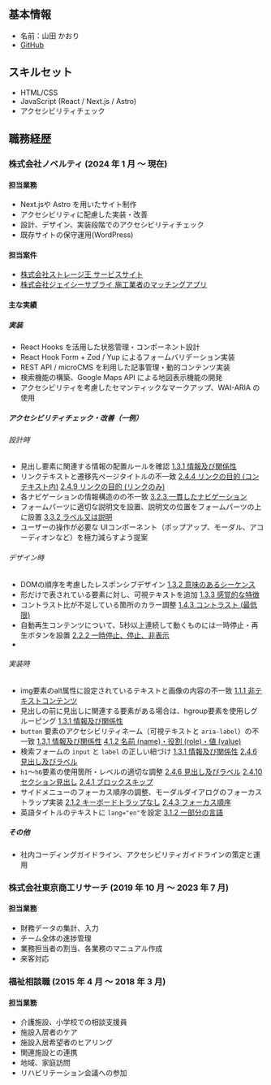 ## 基本情報

- 名前：山田 かおり
- [GitHub](https://github.com/dadayama)

## スキルセット

- HTML/CSS
- JavaScript (React / Next.js / Astro)
- アクセシビリティチェック

## 職務経歴

### 株式会社ノベルティ (2024 年 1 月 〜 現在)

#### 担当業務

- Next.jsや Astro を用いたサイト制作
- アクセシビリティに配慮した実装・改善
- 設計、デザイン、実装段階でのアクセシビリティチェック
- 既存サイトの保守運用(WordPress)

#### 担当案件

- [株式会社ストレージ王 サービスサイト](https://www.storageoh.jp/)
- [株式会社ジェイシーサプライ 施工業者のマッチングアプリ](https://skettable.com/)

#### 主な実績

##### 実装
- React Hooks を活用した状態管理・コンポーネント設計
- React Hook Form + Zod / Yup によるフォームバリデーション実装
- REST API / microCMS を利用した記事管理・動的コンテンツ実装
- 検索機能の構築、Google Maps API による地図表示機能の開発
- アクセシビリティを考慮したセマンティックなマークアップ、WAI-ARIA の使用

##### アクセシビリティチェック・改善（一例）

###### 設計時
- 見出し要素に関連する情報の配置ルールを確認  [1.3.1 情報及び関係性](https://waic.jp/translations/WCAG22/#info-and-relationships)
- リンクテキストと遷移先ページタイトルの不一致 [2.4.4 リンクの目的 (コンテキスト内)](https://waic.jp/translations/WCAG22/#link-purpose-in-context) [2.4.9 リンクの目的 (リンクのみ)](https://waic.jp/translations/WCAG22/#link-purpose-link-only)
- 各ナビゲーションの情報構造のの不一致 [3.2.3 一貫したナビゲーション](https://waic.jp/translations/WCAG22/#consistent-navigation)
- フォームパーツに適切な説明文を設置、説明文の位置をフォームパーツの上に設置 [3.3.2 ラベル又は説明](https://waic.jp/translations/WCAG22/#labels-or-instructions)
- ユーザーの操作が必要な UIコンポーネント（ポップアップ、モーダル、アコーディオンなど）を極力減らすよう提案

###### デザイン時
- DOMの順序を考慮したレスポンシブデザイン [1.3.2 意味のあるシーケンス](https://waic.jp/translations/WCAG22/#meaningful-sequence)
- 形だけで表されている要素に対し、可視テキストを追加 [1.3.3 感覚的な特徴](https://waic.jp/translations/WCAG22/#sensory-characteristics)
- コントラスト比が不足している箇所のカラー調整 [1.4.3 コントラスト (最低限)](https://waic.jp/translations/WCAG22/#contrast-minimum)
- 自動再生コンテンツについて、5秒以上連続して動くものには一時停止・再生ボタンを設置 [2.2.2 一時停止、停止、非表示](https://waic.jp/translations/WCAG22/#pause-stop-hide)
- 
###### 実装時
- img要素のalt属性に設定されているテキストと画像の内容の不一致 [1.1.1 非テキストコンテンツ](https://waic.jp/translations/WCAG22/#non-text-content)
- 見出しの前に見出しに関連する要素がある場合は、hgroup要素を使用しグルーピング  [1.3.1 情報及び関係性](https://waic.jp/translations/WCAG22/#info-and-relationships)
- `button` 要素のアクセシビリティネーム（可視テキストと `aria-label`）の不一致 [1.3.1 情報及び関係性](https://waic.jp/translations/WCAG22/#info-and-relationships) [4.1.2 名前 (name)・役割 (role)・値 (value)](https://waic.jp/translations/WCAG22/#name-role-value)
- 検索フォームの `input` と `label` の正しい紐づけ  [1.3.1 情報及び関係性](https://waic.jp/translations/WCAG22/#info-and-relationships) [2.4.6 見出し及びラベル](https://waic.jp/translations/WCAG22/#headings-and-labels)
- `h1`〜`h6`要素の使用箇所・レベルの適切な調整  [2.4.6 見出し及びラベル](https://waic.jp/translations/WCAG22/#headings-and-labels) [2.4.10 セクション見出し](https://waic.jp/translations/WCAG22/#section-headings) [2.4.1 ブロックスキップ](https://waic.jp/translations/WCAG22/#bypass-blocks)
- サイドメニューのフォーカス順序の調整、モーダルダイアログのフォーカストラップ実装 [2.1.2 キーボードトラップなし](https://waic.jp/translations/WCAG22/#no-keyboard-trap) [2.4.3 フォーカス順序](https://waic.jp/translations/WCAG22/#focus-order)
- 英語タイトルのテキストに `lang="en"`を設定 [3.1.2 一部分の言語](https://waic.jp/translations/WCAG22/#language-of-parts)

##### その他
- 社内コーディングガイドライン、アクセシビリティガイドラインの策定と運用

### 株式会社東京商工リサーチ (2019 年 10 月 〜 2023 年 7 月)

#### 担当業務

- 財務データの集計、入力
- チーム全体の進捗管理
- 業務担当者の割当、各業務のマニュアル作成
- 来客対応

### 福祉相談職 (2015 年 4 月 〜 2018 年 3 月)

#### 担当業務

- 介護施設、小学校での相談支援員
- 施設入居者のケア
- 施設入居希望者のヒアリング
- 関連施設との連携
- 地域、家庭訪問
- リハビリテーション会議への参加
